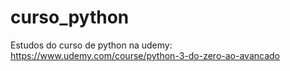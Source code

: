 # curso_python
Estudos do curso de python na udemy: https://www.udemy.com/course/python-3-do-zero-ao-avancado
